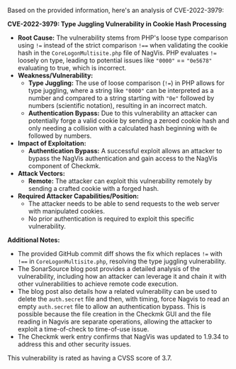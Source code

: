 Based on the provided information, here's an analysis of CVE-2022-3979:

**CVE-2022-3979: Type Juggling Vulnerability in Cookie Hash Processing**

*   **Root Cause:** The vulnerability stems from PHP's loose type comparison using `!=` instead of the strict comparison `!==` when validating the cookie hash in the `CoreLogonMultisite.php` file of NagVis. PHP evaluates `!=` loosely on type, leading to potential issues like `"0000"` == `"0e5678"` evaluating to true, which is incorrect.
*   **Weakness/Vulnerability:**
    *   **Type Juggling:** The use of loose comparison (`!=`) in PHP allows for type juggling, where a string like `"0000"` can be interpreted as a number and compared to a string starting with `"0e"` followed by numbers (scientific notation), resulting in an incorrect match.
    *   **Authentication Bypass:** Due to this vulnerability an attacker can potentially forge a valid cookie by sending a zeroed cookie hash and only needing a collision with a calculated hash beginning with `0e` followed by numbers.
*   **Impact of Exploitation:**
    *   **Authentication Bypass:** A successful exploit allows an attacker to bypass the NagVis authentication and gain access to the NagVis component of Checkmk.
*   **Attack Vectors:**
    *   **Remote:** The attacker can exploit this vulnerability remotely by sending a crafted cookie with a forged hash.
*   **Required Attacker Capabilities/Position:**
    *   The attacker needs to be able to send requests to the web server with manipulated cookies.
    *   No prior authentication is required to exploit this specific vulnerability.

**Additional Notes:**

*   The provided GitHub commit diff shows the fix which replaces `!=` with `!==` in `CoreLogonMultisite.php`, resolving the type juggling vulnerability.
*   The SonarSource blog post provides a detailed analysis of the vulnerability, including how an attacker can leverage it and chain it with other vulnerabilities to achieve remote code execution.
*   The blog post also details how a related vulnerability can be used to delete the `auth.secret` file and then, with timing, force Nagvis to read an empty `auth.secret` file to allow an authentication bypass. This is possible because the file creation in the Checkmk GUI and the file reading in Nagvis are separate operations, allowing the attacker to exploit a time-of-check to time-of-use issue.
*   The Checkmk werk entry confirms that NagVis was updated to 1.9.34 to address this and other security issues.

This vulnerability is rated as having a CVSS score of 3.7.